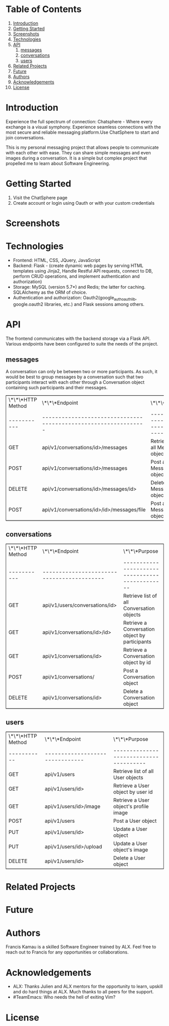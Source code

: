 
# Table of Contents

1.  [Introduction](#orgcf91c47)
2.  [Getting Started](#org7931d92)
3.  [Screenshots](#org7be8da8)
4.  [Technologies](#org8b553e5)
5.  [API](#org5485887)
    1.  [messages](#orga638aa5)
    2.  [conversations](#org90ee959)
    3.  [users](#orgbf80061)
6.  [Related Projects](#org57ebf30)
7.  [Future](#org42a8608)
8.  [Authors](#org92f4c69)
9.  [Acknowledgements](#org7d4c2eb)
10. [License](#org291ba77)



<a id="orgcf91c47"></a>

# Introduction

Experience the full spectrum of connection: Chatsphere - Where every exchange is a visual symphony.
Experience seamless connections with the most secure and reliable messaging platform.Use ChatSphere to start and join conversations.

This is my personal messaging project that allows people to communicate with each other with ease. They can share simple messages and even images during a conversation. It is a simple but complex project that propelled me to learn about Software Engineering.


<a id="org7931d92"></a>

# Getting Started

1.  Visit the ChatSphere page
2.  Create account or login using Oauth or with your custom credentials


<a id="org7be8da8"></a>

# Screenshots


<a id="org8b553e5"></a>

# Technologies

-   Frontend: HTML, CSS, JQuery, JavaScript
-   Backend: Flask - (create dynamic web pages by serving HTML templates using Jinja2, Handle Restful API requests, connect to DB, perform CRUD operations, and implement authentication and authorization)
-   Storage: MySQL (version 5.7\*) and Redis; the latter for caching. SQLAlchemy as the ORM of choice.
-   Authentication and authorization: Oauth2(google<sub>auth</sub><sub>oauthlib</sub>, google.oauth2 libraries, etc.) and Flask sessions among others.


<a id="org5485887"></a>

# API

The frontend communicates with the backend storage via a Flask API. Various endpoints have been configured to suite the needs of the project. 


<a id="orga638aa5"></a>

## messages

A conversation can only be between two or more participants. As such, it would be best to group messages by a conversation such that two participants interact with each other through a Conversation object containing such participants and their messages.

<table border="2" cellspacing="0" cellpadding="6" rules="groups" frame="hsides">


<colgroup>
<col  class="org-left" />

<col  class="org-left" />

<col  class="org-left" />
</colgroup>
<tbody>
<tr>
<td class="org-left">\*\*\*HTTP Method</td>
<td class="org-left">\*\*\*Endpoint</td>
<td class="org-left">\*\*\*Purpose</td>
</tr>


<tr>
<td class="org-left">-----------</td>
<td class="org-left">---------------------------------------------------------------</td>
<td class="org-left">------------------------------------</td>
</tr>


<tr>
<td class="org-left">GET</td>
<td class="org-left">api/v1/conversations/<conversation<sub>id</sub>>/messages</td>
<td class="org-left">Retrieve list of all Message objects</td>
</tr>


<tr>
<td class="org-left">POST</td>
<td class="org-left">api/v1/conversations/<conversation<sub>id</sub>>/messages</td>
<td class="org-left">Post a Message object</td>
</tr>


<tr>
<td class="org-left">DELETE</td>
<td class="org-left">api/v1/conversations/<conversation<sub>id</sub>>/messages/<message<sub>id</sub>></td>
<td class="org-left">Delete a Message object</td>
</tr>


<tr>
<td class="org-left">POST</td>
<td class="org-left">api/v1/conversations/<conversation<sub>id</sub>>/<sender<sub>id</sub>>/messages/file</td>
<td class="org-left">Post a Message object with file</td>
</tr>
</tbody>
</table>


<a id="org90ee959"></a>

## conversations

<table border="2" cellspacing="0" cellpadding="6" rules="groups" frame="hsides">


<colgroup>
<col  class="org-left" />

<col  class="org-left" />

<col  class="org-left" />
</colgroup>
<tbody>
<tr>
<td class="org-left">\*\*\*HTTP Method</td>
<td class="org-left">\*\*\*Endpoint</td>
<td class="org-left">\*\*\*Purpose</td>
</tr>


<tr>
<td class="org-left">-----------</td>
<td class="org-left">------------------------------------------</td>
<td class="org-left">----------------------------------------------</td>
</tr>


<tr>
<td class="org-left">GET</td>
<td class="org-left">api/v1/users/conversations/<uder<sub>id</sub>></td>
<td class="org-left">Retrieve list of all Conversation objects</td>
</tr>


<tr>
<td class="org-left">GET</td>
<td class="org-left">api/v1/conversations/<user1<sub>id</sub>>/<user2<sub>id</sub>></td>
<td class="org-left">Retrieve a Conversation object by participants</td>
</tr>


<tr>
<td class="org-left">GET</td>
<td class="org-left">api/v1/conversations/<conversation<sub>id</sub>></td>
<td class="org-left">Retrieve a Conversation object by id</td>
</tr>


<tr>
<td class="org-left">POST</td>
<td class="org-left">api/v1/conversations/</td>
<td class="org-left">Post a Conversation object</td>
</tr>


<tr>
<td class="org-left">DELETE</td>
<td class="org-left">api/v1/conversations/<conversation<sub>id</sub>></td>
<td class="org-left">Delete a Conversation object</td>
</tr>
</tbody>
</table>


<a id="orgbf80061"></a>

## users

<table border="2" cellspacing="0" cellpadding="6" rules="groups" frame="hsides">


<colgroup>
<col  class="org-left" />

<col  class="org-left" />

<col  class="org-left" />
</colgroup>
<tbody>
<tr>
<td class="org-left">\*\*\*HTTP Method</td>
<td class="org-left">\*\*\*Endpoint</td>
<td class="org-left">\*\*\*Purpose</td>
</tr>


<tr>
<td class="org-left">-----------</td>
<td class="org-left">-------------------------------</td>
<td class="org-left">--------------------------------------</td>
</tr>


<tr>
<td class="org-left">GET</td>
<td class="org-left">api/v1/users</td>
<td class="org-left">Retrieve list of all User objects</td>
</tr>


<tr>
<td class="org-left">GET</td>
<td class="org-left">api/v1/users/<user<sub>id</sub>></td>
<td class="org-left">Retrieve a User object by user id</td>
</tr>


<tr>
<td class="org-left">GET</td>
<td class="org-left">api/v1/users/<user<sub>id</sub>>/image</td>
<td class="org-left">Retrieve a User object's profile image</td>
</tr>


<tr>
<td class="org-left">POST</td>
<td class="org-left">api/v1/users</td>
<td class="org-left">Post a User object</td>
</tr>


<tr>
<td class="org-left">PUT</td>
<td class="org-left">api/v1/users/<user<sub>id</sub>></td>
<td class="org-left">Update a User object</td>
</tr>


<tr>
<td class="org-left">PUT</td>
<td class="org-left">api/v1/users/<user<sub>id</sub>>/upload</td>
<td class="org-left">Update a User object's image</td>
</tr>


<tr>
<td class="org-left">DELETE</td>
<td class="org-left">api/v1/users/<user<sub>id</sub>></td>
<td class="org-left">Delete a User object</td>
</tr>
</tbody>
</table>


<a id="org57ebf30"></a>

# Related Projects


<a id="org42a8608"></a>

# Future


<a id="org92f4c69"></a>

# Authors

Francis Kamau is a skilled Software Engineer trained by ALX.
Feel free to reach out to Francis for any opportunities or collaborations.


<a id="org7d4c2eb"></a>

# Acknowledgements

-   ALX: Thanks Julien and ALX mentors for the opportunity to learn, upskill and do hard things at ALX. Much thanks to all peers for the support.
-   \#TeamEmacs: Who needs the hell of exiting Vim?


<a id="org291ba77"></a>

# License

